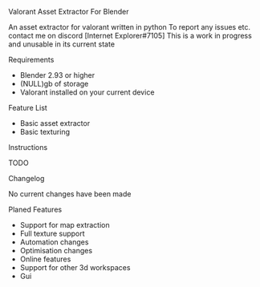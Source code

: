 Valorant Asset Extractor For Blender

An asset extractor for valorant written in python 
To report any issues etc. contact me on discord [Internet Explorer#7105]
This is a work in progress and unusable in its current state

Requirements

- Blender 2.93 or higher
- (NULL)gb of storage
- Valorant installed on your current device 

Feature List

- Basic asset extractor
- Basic texturing

Instructions

TODO

Changelog

No current changes have been made

Planed Features

- Support for map extraction
- Full texture support
- Automation changes
- Optimisation changes
- Online features
- Support for other 3d workspaces
- Gui
